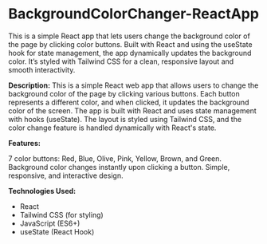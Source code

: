 # BackgroundColorChanger-ReactApp
This is a simple React app that lets users change the background color of the page by clicking color buttons. Built with React and using the useState hook for state management, the app dynamically updates the background color. It’s styled with Tailwind CSS for a clean, responsive layout and smooth interactivity.

**Description:**
This is a simple React web app that allows users to change the background color of the page by clicking various buttons. Each button represents a different color, and when clicked, it updates the background color of the screen. The app is built with React and uses state management with hooks (useState). The layout is styled using Tailwind CSS, and the color change feature is handled dynamically with React's state.

**Features:**

7 color buttons: Red, Blue, Olive, Pink, Yellow, Brown, and Green.
Background color changes instantly upon clicking a button.
Simple, responsive, and interactive design.

**Technologies Used:**
- React
- Tailwind CSS (for styling)
- JavaScript (ES6+)
- useState (React Hook)

